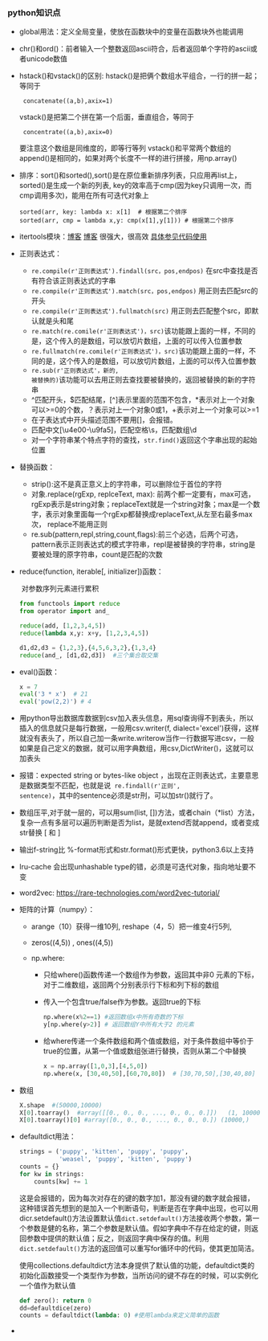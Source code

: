 ### python知识点

* global用法：定义全局变量，使放在函数块中的变量在函数块外也能调用

* chr()和ord()：前者输入一个整数返回ascii符合，后者返回单个字符的ascii或者unicode数值

* hstack()和vstack()的区别: hstack()是把俩个数组水平组合，一行的拼一起；等同于
  <pre><code> concatenate((a,b),axix=1) </pre></code>
  vstack()是把第二个拼在第一个后面，垂直组合，等同于
  <pre><code> concentrate((a,b),axix=0) </pre></code>
  要注意这个数组是同维度的，即等行等列
  vstack()和平常两个数组的append()是相同的，如果对两个长度不一样的进行拼接，用np.array()

* 排序：sort()和sorted(),sort()是在原位重新排序列表，只应用再list上，sorted()是生成一个新的列表,
  key的效率高于cmp(因为key只调用一次，而cmp调用多次)，能用在所有可迭代对象上
  <pre><code>sorted(arr, key: lambda x: x[1]  # 根据第二个排序 
  sorted(arr, cmp = lambda x,y: cmp(x[1],y[1])) # 根据第二个排序 </pre></code>

* itertools模块：[博客](http://www.wklken.me/posts/2013/08/20/python-extra-itertools.html)
  [博客](http://funhacks.net/2017/02/13/itertools/)
  很强大，很高效 [具体参见代码使用](https://github.com/Cassiexyq/Program-Exercise/blob/master/SEOJ/%E5%87%BD%E6%95%B0%E4%BD%BF%E7%94%A8/itertools.py)

* 正则表达式：

  * <code>re.compile(r'正则表达式').findall(src，pos,endpos)</code> 在src中查找是否有符合该正则表达式的字串
  * <code>re.compile(r'正则表达式').match(src，pos,endpos)</code> 用正则去匹配src的开头
  * <code>re.compile(r'正则表达式').fullmatch(src)</code> 用正则去匹配整个src，即默认就是头和尾
  * <code>re.match(re.comile(r'正则表达式')，src)</code>该功能跟上面的一样，不同的是，这个传入的是数组，可以放切片数组，上面的可以传入位置参数
  * <code>re.fullmatch(re.comile(r'正则表达式')，src)</code>该功能跟上面的一样，不同的是，这个传入的是数组，可以放切片数组，上面的可以传入位置参数
  * <code>re.sub(r'正则表达式'，新的, 被替换的)</code>该功能可以去用正则去查找要被替换的，返回被替换的新的字符串
  * ^匹配开头，$匹配结尾，[^]表示里面的范围不包含，*表示对上一个对象可以>=0的个数，？表示对上一个对象0或1，+表示对上一个对象可以>=1
  * 在子表达式中开头描述范围不要用[]，会报错。
  * 匹配中文[\u4e00-\u9fa5]，匹配空格\s，匹配数组\d
  * 对一个字符串某个特点字符的查找，<code>str.find()</code>返回这个字串出现的起始位置

* 替换函数：
  * strip():这不是真正意义上的字符串，可以删除位于首位的字符
  * 对象.replace(rgExp, replceText, max): 前两个都一定要有，max可选，rgExp表示是string对象；replaceText就是一个string对象；max是一个数字，表示对象里面每一个rgExp都替换成replaceText,从左至右最多max次， replace不能用正则
  * re.sub(pattern,repl,string,count,flags):前三个必选，后两个可选，pattern表示正则表达式的模式字符串，repl是被替换的字符串，string是要被处理的原字符串，count是匹配的次数

* reduce(function, iterable[, initializer])函数：

  ​        对参数序列元素进行累积

  ```python
  from functools import reduce
  from operator import and_
  
  reduce(add, [1,2,3,4,5])
  reduce(lambda x,y: x+y, [1,2,3,4,5])
  
  d1,d2,d3 = {1,2,3},{4,5,6,3,2},{1,3,4}
  reduce(and_, [d1,d2,d3])  #三个集合取交集
  ```

* eval()函数：

  ```python
  x = 7 
  eval('3 * x')  # 21
  eval('pow(2,2)') # 4 
  ```

* 用python导出数据库数据到csv加入表头信息，用sql查询得不到表头，所以插入的信息就只是每行数据，一般用csv.writer(f, dialect='excel')获得，这样就没有表头了，所以自己加一条write.writerow当作一行数据写进csv，一般如果是自己定义的数据，就可以用字典数组，用csv,DictWriter()，这就可以加表头

* 报错：expected string or bytes-like object ，出现在正则表达式，主要意思是数据类型不匹配，也就是说<code> re.findall(r'正则', sentence)</code>，其中的sentence必须是str刑，可以加str()就行了。

* 数组压平,对于就一层的，可以用sum(list, [])方法，或者chain（*list）方法，复杂一点有多层可以遍历判断是否为list，是就extend否就append，或者变成str替换 [ 和 ] 

* 输出f-string比 %-format形式和str.format()形式更快，python3.6以上支持

* lru-cache 会出现unhashable type的错，必须是可迭代对象，指向地址要不变

* word2vec: <https://rare-technologies.com/word2vec-tutorial/>

* 矩阵的计算（numpy）：

  * arange（10）获得一维10列, reshape（4，5）把一维变4行5列,

  *  zeros((4,5)) , ones((4,5))

  * np.where:

    * 只给where()函数传递一个数组作为参数，返回其中非0 元素的下标，对于二维数组，返回两个分别表示行下标和列下标的数组

    * 传入一个包含true/false作为参数。返回true的下标

       ``` python
      np.where(x%2==1) #返回数组x中所有奇数的下标
      y[np.where(y>2)] # 返回数组Y中所有大于2 的元素
       ```

    * 给where传递一个条件数组和两个值或数组，对于条件数组中等价于true的位置，从第一个值或数组张进行替换，否则从第二个中替换

      ```python
      x = np.array([1,0,3],[4,5,0])
      np.where(x, [30,40,50],[60,70,80])  # [30,70,50],[30,40,80]
      ```

* 数组

  ```python
  X.shape  #(50000,10000)
  X[0].toarray()  #array([[0., 0., 0., ..., 0., 0., 0.]])   (1, 10000)
  X[0].toarray()[0] #array([0., 0., 0., ..., 0., 0., 0.]) (10000,)
  ```

* defaultdict用法：

  ```PYTHON
  strings = ('puppy', 'kitten', 'puppy', 'puppy',
             'weasel', 'puppy', 'kitten', 'puppy')
  counts = {}
  for kw in strings:
      counts[kw] += 1
  ```

  这是会报错的，因为每次对存在的键的数字加1，那没有键的数字就会报错，这种错误首先想到的是加入一个判断语句，判断是否在字典中出现，也可以用dicr.setdefault()方法设置默认值`dict.setdefault()`方法接收两个参数，第一个参数是健的名称，第二个参数是默认值。假如字典中不存在给定的键，则返回参数中提供的默认值；反之，则返回字典中保存的值。利用`dict.setdefault()`方法的返回值可以重写for循环中的代码，使其更加简洁。

  使用collections.defaultdict方法本身提供了默认值的功能，defaultdict类的初始化函数接受一个类型作为参数，当所访问的键不存在的时候，可以实例化一个值作为默认值

  ```python
  def zero(): return 0
  dd=defaultdice(zero)
  counts = defaultdict(lambda: 0) #使用lambda来定义简单的函数
  ```

* 



